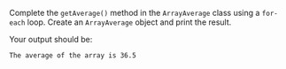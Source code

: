 Complete the ```getAverage()``` method in the ```ArrayAverage``` class using a ```for-each``` loop. Create an ```ArrayAverage``` object and print the result.

Your output should be:
```
The average of the array is 36.5
```